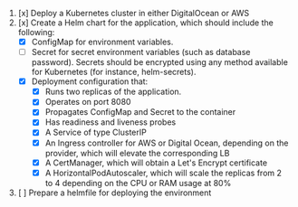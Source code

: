 1. [x] Deploy a Kubernetes cluster in either DigitalOcean or AWS
1. [x] Create a Helm chart for the application, which should include the following:
   - [x] ConfigMap for environment variables.
   - [ ] Secret for secret environment variables (such as database password). Secrets should be encrypted using any method available for Kubernetes (for instance, helm-secrets).
   - [x] Deployment configuration that:
     - [x] Runs two replicas of the application.
     - [x] Operates on port 8080
     - [x] Propagates ConfigMap and Secret to the container
     - [x] Has readiness and liveness probes
     - [x] A Service of type ClusterIP
     - [x] An Ingress controller for AWS or Digital Ocean, depending on the provider, which will elevate the corresponding LB
     - [x] A CertManager, which will obtain a Let's Encrypt certificate
     - [x] A HorizontalPodAutoscaler, which will scale the replicas from 2 to 4 depending on the CPU or RAM usage at 80%
1. [ ] Prepare a helmfile for deploying the environment
